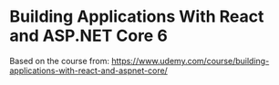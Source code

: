 # Building Applications With React and ASP.NET Core 6

Based on the course from: https://www.udemy.com/course/building-applications-with-react-and-aspnet-core/
